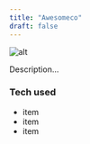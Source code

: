 ```yaml
---
title: "Awesomeco"
draft: false
---
```


![alt](//via.placeholder.com/640x150)

Description...

### Tech used

* item
* item
* item